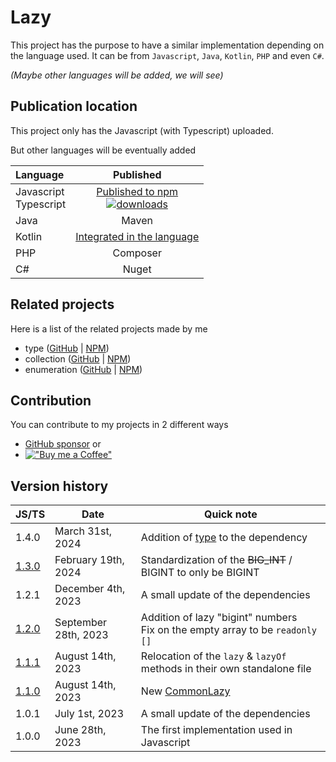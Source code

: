 # Lazy

This project has the purpose to have a similar implementation depending on the language used.
It can be from `Javascript`, `Java`, `Kotlin`, `PHP` and even `C#`.

_(Maybe other languages will be added, we will see)_

## Publication location

This project only has the Javascript (with Typescript) uploaded.

But other languages will be eventually added

| Language                  |                                                                                            Published                                                                                            |
|:--------------------------|:-----------------------------------------------------------------------------------------------------------------------------------------------------------------------------------------------:|
| Javascript<br/>Typescript | [Published to npm](https://www.npmjs.com/package/@joookiwi/lazy)<br/>[![downloads](https://img.shields.io/npm/dt/@joookiwi/lazy.svg)](https://npm-stat.com/charts.html?package=@joookiwi/lazy)  |
| Java                      |                                                                                              Maven                                                                                              |
| Kotlin                    |                                            [Integrated in the language](https://kotlinlang.org/docs/delegated-properties.html#observable-properties)                                            |
| PHP                       |                                                                                            Composer                                                                                             |
| C#                        |                                                                                              Nuget                                                                                              |

## Related projects

Here is a list of the related projects made by me
 - type ([GitHub](https://github.com/joooKiwi/type) | [NPM](https://www.npmjs.com/package/@joookiwi/type))
 - collection ([GitHub](https://github.com/joooKiwi/collection) | [NPM](https://www.npmjs.com/package/@joookiwi/collection))
 - enumeration ([GitHub](https://github.com/joooKiwi/enumeration) | [NPM](https://www.npmjs.com/package/@joookiwi/enumerable))

## Contribution

You can contribute to my projects in 2 different ways
- [GitHub sponsor](https://github.com/sponsors/joooKiwi) or
- [!["Buy me a Coffee"](https://img.buymeacoffee.com/button-api/?&button_colour=40DCA5&font_colour=ffffff&font_family=Cookie&outline_colour=000000&coffee_colour=FFDD00)](https://www.buymeacoffee.com/joookiwi)

## Version history

| JS/TS                                                            | Date                 | Quick note                                                                                |
|------------------------------------------------------------------|----------------------|-------------------------------------------------------------------------------------------|
| 1.4.0                                                            | March 31st, 2024     | Addition of [type](https://github.com/joooKiwi/type) to the dependency                    |
| [1.3.0](https://github.com/joooKiwi/lazy/releases/tag/v1.3.0-js) | February 19th, 2024  | Standardization of the ~~BIG_INT~~ / BIGINT to only be BIGINT                             |
| 1.2.1                                                            | December 4th, 2023   | A small update of the dependencies                                                        |
| [1.2.0](https://github.com/joooKiwi/lazy/releases/tag/v1.2.0-js) | September 28th, 2023 | Addition of lazy "bigint" numbers<br/>Fix on the empty array to be `readonly []`          |
| [1.1.1](https://github.com/joooKiwi/lazy/releases/tag/v1.1.1-js) | August 14th, 2023    | Relocation of the `lazy` & `lazyOf` methods in their own standalone file                  |
| [1.1.0](https://github.com/joooKiwi/lazy/releases/tag/v1.1.0-js) | August 14th, 2023    | New [CommonLazy](https://github.com/joooKiwi/lazy/blob/main/javascript/src/CommonLazy.ts) |
| 1.0.1                                                            | July 1st, 2023       | A small update of the dependencies                                                        |
| 1.0.0                                                            | June 28th, 2023      | The first implementation used in Javascript                                               |
